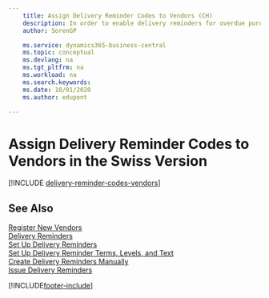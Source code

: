 ```yaml
---
    title: Assign Delivery Reminder Codes to Vendors (CH)
    description: In order to enable delivery reminders for overdue purchases, you must assign delivery reminder terms to vendors in the Swiss version.
    author: SorenGP

    ms.service: dynamics365-business-central
    ms.topic: conceptual
    ms.devlang: na
    ms.tgt_pltfrm: na
    ms.workload: na
    ms.search.keywords:
    ms.date: 10/01/2020
    ms.author: edupont

---
```

# Assign Delivery Reminder Codes to Vendors in the Swiss Version

[!INCLUDE [delivery-reminder-codes-vendors](../includes/ATCHDE/delivery-reminder-codes-vendors.md)]

## See Also

[Register New Vendors](../../purchasing-how-register-new-vendors.md)  
[Delivery Reminders](delivery-reminders.md)  
[Set Up Delivery Reminders](how-to-set-up-delivery-reminders.md)  
[Set Up Delivery Reminder Terms, Levels, and Text](how-to-set-up-delivery-reminder-terms-levels-and-text.md)  
[Create Delivery Reminders Manually](how-to-create-delivery-reminders-manually.md)  
[Issue Delivery Reminders](how-to-issue-delivery-reminders.md)  


[!INCLUDE[footer-include](../../includes/footer-banner.md)]
